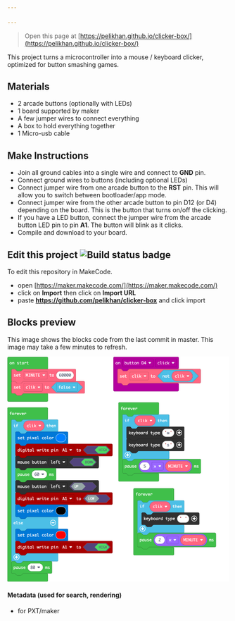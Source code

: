 ```yaml
---

---
```


> Open this page at [https://pelikhan.github.io/clicker-box/](https://pelikhan.github.io/clicker-box/)

This project turns a microcontroller into a mouse / keyboard clicker, optimized for button smashing games.

## Materials

* 2 arcade buttons (optionally with LEDs)
* 1 board supported by maker
* A few jumper wires to connect everything
* A box to hold everything together
* 1 Micro-usb cable

## Make Instructions

* Join all ground cables into a single wire and connect to **GND** pin.
* Connect ground wires to buttons (including optional LEDs)
* Connect jumper wire from one arcade button to the **RST** pin. This will allow you to switch between bootloader/app mode.
* Connect jumper wire from the other arcade button to pin D12 (or D4) depending on the board. This is the button that turns on/off the clicking.
* If you have a LED button, connect the jumper wire from the arcade button LED pin to pin **A1**. The button will blink as it clicks.
* Compile and download to your board.

## Edit this project ![Build status badge](https://github.com/pelikhan/clicker-box/workflows/MakeCode/badge.svg)

To edit this repository in MakeCode.

* open [https://maker.makecode.com/](https://maker.makecode.com/)
* click on **Import** then click on **Import URL**
* paste **https://github.com/pelikhan/clicker-box** and click import

## Blocks preview

This image shows the blocks code from the last commit in master.
This image may take a few minutes to refresh.

![A rendered view of the blocks](https://github.com/pelikhan/clicker-box/raw/master/.github/makecode/blocks.png)

#### Metadata (used for search, rendering)

* for PXT/maker
<script src="https://makecode.com/gh-pages-embed.js"></script><script>makeCodeRender("{{ site.makecode.home_url }}", "{{ site.github.owner_name }}/{{ site.github.repository_name }}");</script>

